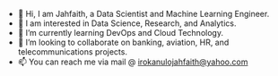 - 👋 Hi, I am Jahfaith, a Data Scientist and Machine Learning Engineer. 
- 👀 I am interested in Data Science, Research, and Analytics.
- 🌱 I’m currently learning DevOps and Cloud Technology. 
- 💞️ I’m looking to collaborate on banking, aviation, HR, and telecommunications projects.
- 📫 You can reach me via mail @ irokanulojahfaith@yahoo.com

<!---
Jahfaith/Jahfaith is a ✨ special ✨ repository because its `README.md` (this file) appears on your GitHub profile.
You can click the Preview link to take a look at your changes.
--->
